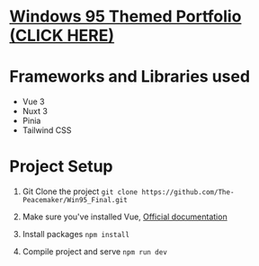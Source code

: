 # [Windows 95 Themed Portfolio (CLICK HERE)](https://benedictchacko.netlify.app/)

# Frameworks and Libraries used
- Vue 3
- Nuxt 3
- Pinia
- Tailwind CSS

# Project Setup
1. Git Clone the project
```git clone https://github.com/The-Peacemaker/Win95_Final.git```

2. Make sure you've installed Vue, [Official documentation](https://vuejs.org/v2/guide/installation.html)

3. Install packages
```npm install```

4. Compile project and serve
```npm run dev```
